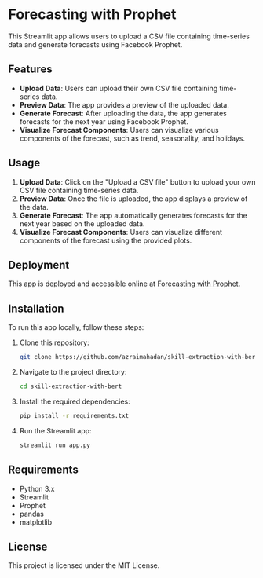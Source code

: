 # Forecasting with Prophet

This Streamlit app allows users to upload a CSV file containing time-series data and generate forecasts using Facebook Prophet.

## Features

- **Upload Data**: Users can upload their own CSV file containing time-series data.
- **Preview Data**: The app provides a preview of the uploaded data.
- **Generate Forecast**: After uploading the data, the app generates forecasts for the next year using Facebook Prophet.
- **Visualize Forecast Components**: Users can visualize various components of the forecast, such as trend, seasonality, and holidays.

## Usage

1. **Upload Data**: Click on the "Upload a CSV file" button to upload your own CSV file containing time-series data.
2. **Preview Data**: Once the file is uploaded, the app displays a preview of the data.
3. **Generate Forecast**: The app automatically generates forecasts for the next year based on the uploaded data.
4. **Visualize Forecast Components**: Users can visualize different components of the forecast using the provided plots.

## Deployment

This app is deployed and accessible online at [Forecasting with Prophet](https://skill-extraction-with-bert-yvf7zfcahggh5zyi6zfgwn.streamlit.app/).

## Installation

To run this app locally, follow these steps:

1. Clone this repository:

    ```bash
    git clone https://github.com/azraimahadan/skill-extraction-with-bert.git
    ```

2. Navigate to the project directory:

    ```bash
    cd skill-extraction-with-bert
    ```

3. Install the required dependencies:

    ```bash
    pip install -r requirements.txt
    ```

4. Run the Streamlit app:

    ```bash
    streamlit run app.py
    ```

## Requirements

- Python 3.x
- Streamlit
- Prophet
- pandas
- matplotlib

## License

This project is licensed under the MIT License.
